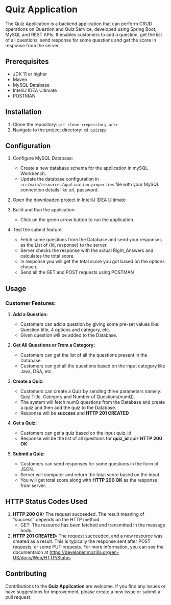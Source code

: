 # Quiz Application

The Quiz Application is a backend application that can perform CRUD operations on Question and Quiz Service, developed using Spring Boot, MySQL and REST APIs. It enables customers to add a question, get the list of all questions, send response for some questions and get the score in response from the server.

## Prerequisites

- JDK 11 or higher
- Maven
- MySQL Database
- IntelliJ IDEA Ultimate
- POSTMAN

## Installation

1. Clone the repository: `git clone <repository_url>`
2. Navigate to the project directory: `cd quizapp`

## Configuration

1. Configure MySQL Database:
   - Create a new database schema for the application in mySQL Workbench.
   - Update the database configuration in `src/main/resources/application.properties` file with your MySQL connection details like url, password.

2. Open the downloaded project in IntelliJ IDEA Ultimate
   
3. Build and Run the application:
   - Click on the green arrow button to run the application.

4. Test the submit feature
   - Fetch some questions from the Database and send your responses as the List of {id, response} to the server.
   - Server checks the response with the actual Right_Answers and calculates the total score.
   - In response you will get the total score you got based on the options chosen.
   - Send all the GET and POST requests using POSTMAN

## Usage

### Customer Features:

1. **Add a Question:**
   - Customers can add a question by giving some pre-set values like: Question title, 4 options and category, etc.
   - Given question will be added to the Database.
2. **Get All Questions or From a Category:**
   - Customers can get the list of all the questions present in the Database.
   - Customers can get all the questions based on the input category like Java, DSA, etc.

3. **Create a Quiz:**
   - Customers can create a Quiz by sending three parameters namely: Quiz Title, Category and Number of Questions(numQ).
   - The system will fetch numQ questions from the Database and create a quiz and then add the quiz to the Database.
   - Response will be **success** and **HTTP 201 CREATED**
4. **Get a Quiz:**
   - Customers can get a quiz based on the input quiz_id
   - Response will be the list of all questions for **quiz_id** quiz **HTTP 200 OK**
5. **Submit a Quiz:**
   - Customers can send responses for some questions in the form of JSON.
   - Server will computer and return the total score based on the input.
   - You will get total score along with **HTTP 200 OK** as the response from server.
## HTTP Status Codes Used
1. **HTTP 200 OK:** The request succeeded. The result meaning of "success" depends on the HTTP method
   - GET: The resource has been fetched and transmitted in the message body.
2. **HTTP 201 CREATED:** The request succeeded, and a new resource was created as a result. This is typically the response sent after POST requests, or some PUT requests. 
  For more information, you can see the documentaion at https://developer.mozilla.org/en-US/docs/Web/HTTP/Status
## Contributing

Contributions to the **Quiz Application** are welcome. If you find any issues or have suggestions for improvement, please create a new issue or submit a pull request.

